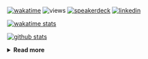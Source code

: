 [![wakatime](https://wakatime.com/badge/user/ddf27f94-292a-4343-b7eb-1143a4c6cf87.svg)](https://wakatime.com/@ddf27f94-292a-4343-b7eb-1143a4c6cf87)
![views](https://komarev.com/ghpvc/?username=chck&color=blueviolet)
[![speakerdeck](https://img.shields.io/badge/Speaker_Deck-chck-8a2be2?style=flat-square&logo=speaker-deck)](https://speakerdeck.com/chck)
[![linkedin](https://img.shields.io/badge/LinkedIn-chck-8a2be2?style=flat-square&logo=linkedin)](https://www.linkedin.com/in/chck/)

[![wakatime stats](https://github-readme-stats-nine-umber-51.vercel.app/api/wakatime?username=chck&layout=compact&count_private=true&hide_title=true&hide=Other&theme=buefy&langs_count=14)](https://wakatime.com/@chck?rank=me)

[![github stats](https://github-readme-stats-nine-umber-51.vercel.app/api?username=chck&count_private=true&show_icons=true&hide_title=true&theme=buefy)](https://github.com/anuraghazra/github-readme-stats)

<details>
  <summary><b>Read more</b></summary>
  <br>

  <!--START_SECTION:waka-->
**🐱 My GitHub Data** 

> 📦 136.2 kB Used in GitHub's Storage 
 > 
> 🏆 854 Contributions in the Year 2025
 > 
> 💼 Opted to Hire
 > 
> 📜 133 Public Repositories 
 > 
> 🔑 24 Private Repositories 
 > 
**I'm a Night 🦉** 

```text
🌞 Morning                1953 commits        █████░░░░░░░░░░░░░░░░░░░░   19.94 % 
🌆 Daytime                2922 commits        ███████░░░░░░░░░░░░░░░░░░   29.83 % 
🌃 Evening                2583 commits        ███████░░░░░░░░░░░░░░░░░░   26.37 % 
🌙 Night                  2336 commits        ██████░░░░░░░░░░░░░░░░░░░   23.85 % 
```
📅 **I'm Most Productive on Thursday** 

```text
Monday                   1589 commits        ████░░░░░░░░░░░░░░░░░░░░░   16.22 % 
Tuesday                  1739 commits        ████░░░░░░░░░░░░░░░░░░░░░   17.76 % 
Wednesday                1916 commits        █████░░░░░░░░░░░░░░░░░░░░   19.56 % 
Thursday                 2100 commits        █████░░░░░░░░░░░░░░░░░░░░   21.44 % 
Friday                   1104 commits        ███░░░░░░░░░░░░░░░░░░░░░░   11.27 % 
Saturday                 592 commits         ██░░░░░░░░░░░░░░░░░░░░░░░   06.04 % 
Sunday                   754 commits         ██░░░░░░░░░░░░░░░░░░░░░░░   07.70 % 
```


📊 **This Week I Spent My Time On** 

```text
💬 Programming Languages: 
Other                    10 hrs 59 mins      ████████████████████░░░░░   78.12 % 
Bash                     1 hr 32 mins        ███░░░░░░░░░░░░░░░░░░░░░░   10.95 % 
Python                   36 mins             █░░░░░░░░░░░░░░░░░░░░░░░░   04.30 % 
TOML                     30 mins             █░░░░░░░░░░░░░░░░░░░░░░░░   03.58 % 
Markdown                 25 mins             █░░░░░░░░░░░░░░░░░░░░░░░░   02.98 % 

🔥 Editors: 
Chrome                   12 hrs 32 mins      ██████████████████████░░░   89.05 % 
PyCharm                  1 hr 1 min          ██░░░░░░░░░░░░░░░░░░░░░░░   07.29 % 
Obsidian                 24 mins             █░░░░░░░░░░░░░░░░░░░░░░░░   02.92 % 
Neovim                   6 mins              ░░░░░░░░░░░░░░░░░░░░░░░░░   00.73 % 
```

**I Mostly Code in Python** 

```text
Python                   48 repos            █████████░░░░░░░░░░░░░░░░   34.04 % 
Jupyter Notebook         19 repos            ███░░░░░░░░░░░░░░░░░░░░░░   13.48 % 
Ruby                     11 repos            ██░░░░░░░░░░░░░░░░░░░░░░░   07.80 % 
TypeScript               7 repos             █░░░░░░░░░░░░░░░░░░░░░░░░   04.96 % 
HCL                      5 repos             █░░░░░░░░░░░░░░░░░░░░░░░░   03.55 % 
```



**Timeline**

![Lines of Code chart](https://raw.githubusercontent.com/chck/chck/main/assets/bar_graph.png)


 Last Updated on 2025-10-10 02:02 UTC
<!--END_SECTION:waka-->
</details>

